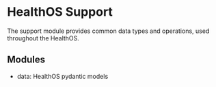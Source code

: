# HealthOS Support

The support module provides common data types and operations, used throughout the HealthOS.

## Modules

- data: HealthOS pydantic models
